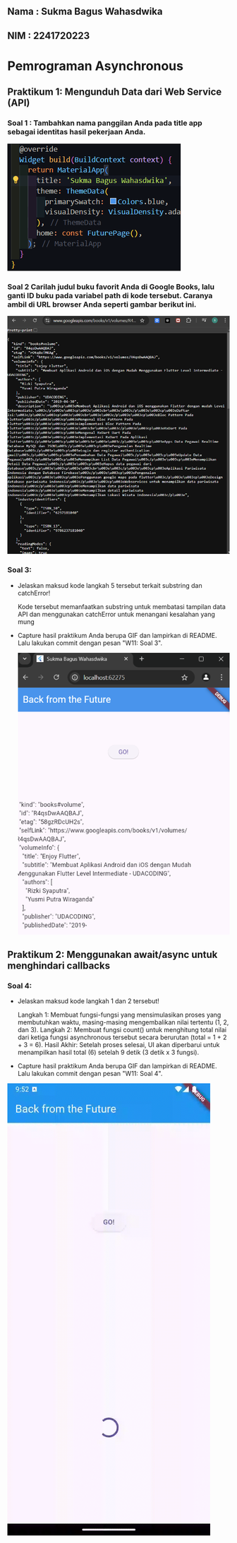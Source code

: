 ## **Nama : Sukma Bagus Wahasdwika**

## **NIM  : 2241720223**

# **Pemrograman Asynchronous**

## **Praktikum 1: Mengunduh Data dari Web Service (API)**

### **Soal 1 : Tambahkan nama panggilan Anda pada title app sebagai identitas hasil pekerjaan Anda.**

![alt text](image.png)

### **Soal 2 Carilah judul buku favorit Anda di Google Books, lalu ganti ID buku pada variabel path di kode tersebut. Caranya ambil di URL browser Anda seperti gambar berikut ini.**

![alt text](image-1.png)

### **Soal 3:**
* Jelaskan maksud kode langkah 5 tersebut terkait substring dan catchError!

    Kode tersebut memanfaatkan substring untuk membatasi tampilan data API dan menggunakan catchError untuk menangani kesalahan yang mung
* Capture hasil praktikum Anda berupa GIF dan lampirkan di README. Lalu lakukan commit dengan pesan "W11: Soal 3".

    ![alt text](image-2.png)

## **Praktikum 2: Menggunakan await/async untuk menghindari callbacks**

### **Soal 4:**
* Jelaskan maksud kode langkah 1 dan 2 tersebut!

    Langkah 1: Membuat fungsi-fungsi yang mensimulasikan proses yang membutuhkan waktu, masing-masing mengembalikan nilai tertentu (1, 2, dan 3).
    Langkah 2: Membuat fungsi count() untuk menghitung total nilai dari ketiga fungsi asynchronous tersebut secara berurutan (total = 1 + 2 + 3 = 6).
    Hasil Akhir: Setelah proses selesai, UI akan diperbarui untuk menampilkan hasil total (6) setelah 9 detik (3 detik x 3 fungsi).

* Capture hasil praktikum Anda berupa GIF dan lampirkan di README. Lalu lakukan commit dengan pesan "W11: Soal 4".

![alt text](gif/praktikum2.gif)